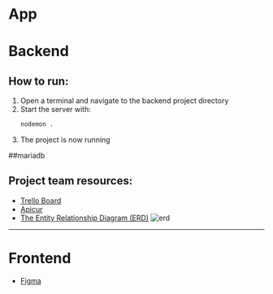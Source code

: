 <h1>App</h1>

<h1>Backend</h1>

## How to run:
1. Open a terminal and navigate to the backend project directory
2. Start the server with:
   ```bash
   nodemon .
3. The project is now running


##mariadb


## Project team resources:
- [Trello Board](https://trello.com/b/13fXA5nM/team-project-hajusrakenduste-alused)
- [Apicur](https://studio.apicur.io/apis/112948)
- [The Entity Relationship Diagram (ERD)](https://lucid.app/lucidchart/7f13e061-d383-43ff-8cba-ecbf44fd649c/edit?viewport_loc=-222%2C-521%2C2101%2C1668%2C0_0&invitationId=inv_1166ddfc-b7db-4ea7-8359-4f588188d567)
![erd](https://github.com/user-attachments/assets/ad0ebb11-29dd-40dd-aaf1-7059787b8154)

----------------------------------
<h1>Frontend</h1>

- [Figma](https://www.figma.com/design/N2z3j5WIPrsrvUdiZi5GDc/Hajusrakenduste?node-id=0-1&m=dev&t=AMfZRnW8Gcet1xZO-1)
